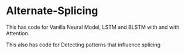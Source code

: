 # Alternate-Splicing

This has code for Vanilla Neural Model, LSTM and BLSTM with and with Attention.

This also has code for Detecting patterns that influence splicing